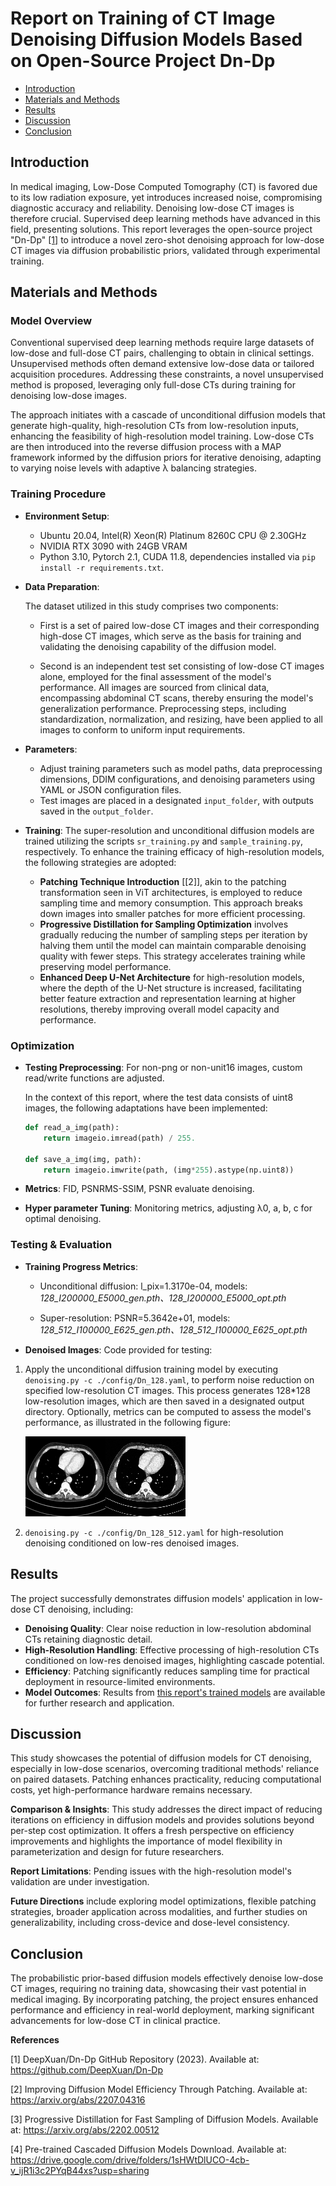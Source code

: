# Report on Training of CT Image Denoising Diffusion Models Based on Open-Source Project Dn-Dp

- [Introduction](#Introduction)
- [Materials and Methods](#MATERIALS-AND-METHODS)
- [Results](#Results)
- [Discussion](#Discussion)
- [Conclusion](#Conclusion)



## Introduction

In medical imaging, Low-Dose Computed Tomography (CT) is favored due to its low radiation exposure, yet introduces increased noise, compromising diagnostic accuracy and reliability. Denoising low-dose CT images is therefore crucial. Supervised deep learning methods have advanced in this field, presenting solutions. This report leverages the open-source project "Dn-Dp" [[1]]([1]) to introduce a novel zero-shot denoising approach for low-dose CT images via diffusion probabilistic priors, validated through experimental training.

## Materials and Methods

### Model Overview

Conventional supervised deep learning methods require large datasets of low-dose and full-dose CT pairs, challenging to obtain in clinical settings. Unsupervised methods often demand extensive low-dose data or tailored acquisition procedures. Addressing these constraints, a novel unsupervised method is proposed, leveraging only full-dose CTs during training for denoising low-dose images.

The approach initiates with a cascade of unconditional diffusion models that generate high-quality, high-resolution CTs from low-resolution inputs, enhancing the feasibility of high-resolution model training. Low-dose CTs are then introduced into the reverse diffusion process with a MAP framework informed by the diffusion priors for iterative denoising, adapting to varying noise levels with adaptive λ balancing strategies.

### Training Procedure

- **Environment Setup**: 

  - Ubuntu 20.04, Intel(R) Xeon(R) Platinum 8260C CPU @ 2.30GHz
  - NVIDIA RTX 3090 with 24GB VRAM
  - Python 3.10, Pytorch 2.1, CUDA 11.8, dependencies installed via `pip install -r requirements.txt`.

- **Data Preparation**: 

  The dataset utilized in this study comprises two components:

  - First is a set of paired low-dose CT images and their corresponding high-dose CT images, which serve as the basis for training and validating the denoising capability of the diffusion model.

  - Second is an independent test set consisting of low-dose CT images alone, employed for the final assessment of the model's performance. All images are sourced from clinical data, encompassing abdominal CT scans, thereby ensuring the model's generalization performance. Preprocessing steps, including standardization, normalization, and resizing, have been applied to all images to conform to uniform input requirements.

- **Parameters**: 

  - Adjust training parameters such as model paths, data preprocessing dimensions, DDIM configurations, and denoising parameters using YAML or JSON configuration files.
  - Test images are placed in a designated `input_folder`, with outputs saved in the `output_folder`.

- **Training**: The super-resolution and unconditional diffusion models are trained utilizing the scripts `sr_training.py` and `sample_training.py`, respectively. To enhance the training efficacy of high-resolution models, the following strategies are adopted:

  - **Patching Technique Introduction** [[2]], akin to the patching transformation seen in ViT architectures, is employed to reduce sampling time and memory consumption. This approach breaks down images into smaller patches for more efficient processing.
  - **Progressive Distillation for Sampling Optimization** involves gradually reducing the number of sampling steps per iteration by halving them until the model can maintain comparable denoising quality with fewer steps. This strategy accelerates training while preserving model performance.
  - **Enhanced Deep U-Net Architecture** for high-resolution models, where the depth of the U-Net structure is increased, facilitating better feature extraction and representation learning at higher resolutions, thereby improving overall model capacity and performance.

### Optimization

- **Testing Preprocessing**: For non-png or non-unit16 images, custom read/write functions are adjusted.

  In the context of this report, where the test data consists of uint8 images, the following adaptations have been implemented:

  ```python
  def read_a_img(path):
      return imageio.imread(path) / 255.
  
  def save_a_img(img, path): 
      return imageio.imwrite(path, (img*255).astype(np.uint8))
  ```

- **Metrics**: FID, PSNRMS-SSIM, PSNR evaluate denoising.

- **Hyper parameter Tuning**: Monitoring metrics, adjusting λ0, a, b, c for optimal denoising.

### Testing & Evaluation

- **Training Progress Metrics**: 

  - Unconditional diffusion: l_pix=1.3170e-04, models: *128_I200000_E5000_gen.pth、128_I200000_E5000_opt.pth*

  - Super-resolution: PSNR=5.3642e+01, models: *128_512_I100000_E625_gen.pth、128_512_I100000_E625_opt.pth*

- **Denoised Images**: Code provided for testing:

1. Apply the unconditional diffusion training model by executing `denoising.py -c ./config/Dn_128.yaml`, to perform noise reduction on specified low-resolution CT images. This process generates 128*128 low-resolution images, which are then saved in a designated output directory. Optionally, metrics can be computed to assess the model's performance, as illustrated in the following figure:

   ![L067_0001](../images/test.png)

2. `denoising.py -c ./config/Dn_128_512.yaml` for high-resolution denoising conditioned on low-res denoised images.

## Results

The project successfully demonstrates diffusion models' application in low-dose CT denoising, including:

- **Denoising Quality**: Clear noise reduction in low-resolution abdominal CTs retaining diagnostic detail.
- **High-Resolution Handling**: Effective processing of high-resolution CTs conditioned on low-res denoised images, highlighting cascade potential.
- **Efficiency**: Patching significantly reduces sampling time for practical deployment in resource-limited environments.
- **Model Outcomes**: Results from [this report's trained models](https://github.com/huanhuanqsh/CT_dd_model) are available for further research and application.

## Discussion

This study showcases the potential of diffusion models for CT denoising, especially in low-dose scenarios, overcoming traditional methods' reliance on paired datasets. Patching enhances practicality, reducing computational costs, yet high-performance hardware remains necessary.

**Comparison & Insights**: This study addresses the direct impact of reducing iterations on efficiency in diffusion models and provides solutions beyond per-step cost optimization. It offers a fresh perspective on efficiency improvements and highlights the importance of model flexibility in parameterization and design for future researchers.

**Report Limitations**: Pending issues with the high-resolution model's validation are under investigation.

**Future Directions** include exploring model optimizations, flexible patching strategies, broader application across modalities, and further studies on generalizability, including cross-device and dose-level consistency.

## Conclusion

The probabilistic prior-based diffusion models effectively denoise low-dose CT images, requiring no training data, showcasing their vast potential in medical imaging. By incorporating patching, the project ensures enhanced performance and efficiency in real-world deployment, marking significant advancements for low-dose CT in clinical practice.

**References**

[1] DeepXuan/Dn-Dp GitHub Repository (2023). Available at: https://github.com/DeepXuan/Dn-Dp

[2] Improving Diffusion Model Efficiency Through Patching. Available at: https://arxiv.org/abs/2207.04316

[3] Progressive Distillation for Fast Sampling of Diffusion Models. Available at: https://arxiv.org/abs/2202.00512

[4] Pre-trained Cascaded Diffusion Models Download. Available at: https://drive.google.com/drive/folders/1sHWtDlUCO-4cb-v_ijR1i3c2PYqB44xs?usp=sharing
